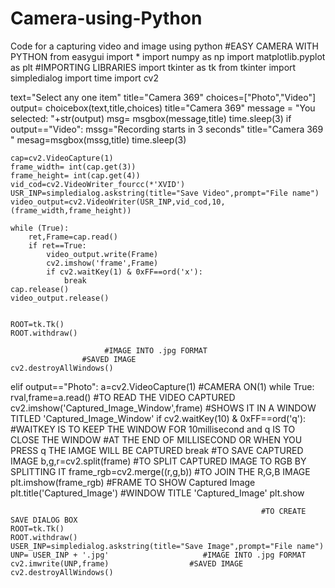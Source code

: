 # Camera-using-Python
Code for a capturing video and image using python
#EASY CAMERA WITH PYTHON
from easygui import *
import numpy as np
import matplotlib.pyplot as plt #IMPORTING LIBRARIES
import tkinter as tk
from tkinter import simpledialog
import time
import cv2

text="Select any one item"
title="Camera 369"
choices=["Photo","Video"]
output= choicebox(text,title,choices)
title="Camera 369"
message = "You selected: "+str(output)
msg= msgbox(message,title)
time.sleep(3)
if output=="Video":
    mssg="Recording starts in 3 seconds"
    title="Camera 369 "
    mesag=msgbox(mssg,title)
    time.sleep(3)
    
   
    cap=cv2.VideoCapture(1)
    frame_width= int(cap.get(3))
    frame_height= int(cap.get(4))
    vid_cod=cv2.VideoWriter_fourcc(*'XVID')
    USR_INP=simpledialog.askstring(title="Save Video",prompt="File name")
    video_output=cv2.VideoWriter(USR_INP,vid_cod,10,(frame_width,frame_height))
    
    while (True):
        ret,Frame=cap.read()
        if ret==True:
            video_output.write(Frame)
            cv2.imshow('frame',Frame)
            if cv2.waitKey(1) & 0xFF==ord('x'):
                break
    cap.release()
    video_output.release()

   
    ROOT=tk.Tk()
    ROOT.withdraw()
    
                         #IMAGE INTO .jpg FORMAT
                    #SAVED IMAGE
    cv2.destroyAllWindows()




elif output=="Photo":
    a=cv2.VideoCapture(1)               #CAMERA ON(1)
    while True:
        rval,frame=a.read()                 #TO READ THE VIDEO CAPTURED
        cv2.imshow('Captured_Image_Window',frame) #SHOWS IT IN A WINDOW TITLED 'Captured_Image_Window'
        if cv2.waitKey(10) & 0xFF==ord('q'): #WAITKEY IS TO KEEP THE WINDOW FOR 10millisecond and q IS TO CLOSE THE WINDOW
                                                                #AT THE END OF MILLISECOND OR WHEN YOU PRESS q THE IAMGE WILL BE CAPTURED
            break
                                                     #TO SAVE CAPTURED IMAGE
        b,g,r=cv2.split(frame)                  #TO SPLIT CAPTURED IMAGE TO RGB BY SPLITTING IT
        frame_rgb=cv2.merge((r,g,b))        #TO JOIN THE R,G,B IMAGE
        plt.imshow(frame_rgb)                   #FRAME TO SHOW Captured Image
        plt.title('Captured_Image')         #WINDOW TITLE 'Captured_Image'
        plt.show

                                                            #TO CREATE SAVE DIALOG BOX
    ROOT=tk.Tk()
    ROOT.withdraw()
    USER_INP=simpledialog.askstring(title="Save Image",prompt="File name")
    UNP= USER_INP + '.jpg'                     #IMAGE INTO .jpg FORMAT
    cv2.imwrite(UNP,frame)                  #SAVED IMAGE
    cv2.destroyAllWindows()

    
    
    








